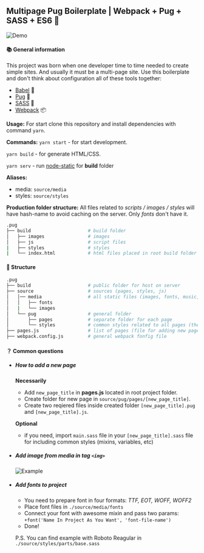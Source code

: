 ## Multipage Pug Boilerplate | Webpack + Pug + SASS + ES6 🚀

![Demo](https://i.imgur.com/lPnWaYg.jpg)

#### 📚 General information
This project was born when one developer time to time needed to create simple sites. And usually it must be a multi-page site. Use this boilerplate and don't think about configuration all of these tools together:

* [Babel](https://babeljs.io/) 📝
* [Pug](https://pugjs.org) 🐶
* [SASS](https://sass-lang.com/) 🎨
* [Webpack](https://webpack.js.org/) 📦


__Usage:__
For start clone this repository and install dependencies with command `yarn`.

__Commands:__
```yarn start``` - for start development.

```yarn build``` - for generate HTML/CSS.

```yarn serv``` - run [node-static](https://github.com/cloudhead/node-static) for __build__ folder

__Aliases:__
  * media: `source/media`
  * styles: `source/styles`

__Production folder structure:__
All files related to _scripts / images / styles_ will have hash-name to avoid caching on the server. Only _fonts_ don't have it.

```bash
.pug
├── build                     # build folder
│   ├── images                # images
│   ├── js                    # script files
|   ├── styles                # styles
|   └── index.html            # html files placed in root build folder
```

#### 🔎 Structure

```bash
.pug
├── build                     # public folder for host on server
├── source                    # sources (pages, styles, js)
│   │── media                 # all static files (images, fonts, music, videos, files for localization)
│   │   ├── fonts
│   |   └── images
│   └── pug                   # general folder
│       ├── pages             # separate folder for each page
│       └── styles            # common styles related to all pages (theme, mixins, variables, etc)
├── pages.js                  # list of pages (file for adding new pages)
├── webpack.config.js         # general webpack fonfig file
```

#### ？ Common questions

- ##### _How to add a new page_
  __Necessarily__
  * Add `new_page_title` in __pages.js__ located in root project folder.
  * Create folder for new page in `source/pug/pages/[new_page_title]`.
  * Create two reqiered files inside created folder `[new_page_title].pug` and `[new_page_title].js`.

  __Optional__
  * if you need, import `main.sass` file in your `[new_page_title].sass` file for including common styles (mixins, variables, etc)

- ##### _Add image from media in tag `<img>`_
  ![Example](https://i.imgur.com/oSSqC50.png)

- ##### _Add fonts to project_
  * You need to prepare font in four formats: _TTF, EOT, WOFF, WOFF2_
  * Place font files in `./source/media/fonts`
  * Connect your font with awesome mixin and pass two params: `+font('Name In Project As You Want', 'font-file-name')`
  * Done!
  
  P.S. You can find example with Roboto Reagular in `./source/styles/parts/base.sass`
